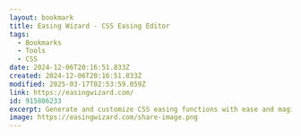 ```yaml
---
layout: bookmark
title: Easing Wizard - CSS Easing Editor
tags:
  - Bookmarks
  - Tools
  - CSS
date: 2024-12-06T20:16:51.833Z
created: 2024-12-06T20:16:51.833Z
modified: 2025-03-17T02:53:59.059Z
link: https://easingwizard.com/
id: 915806233
excerpt: Generate and customize CSS easing functions with ease and magical precision using Easing Wizard 🧙
image: https://easingwizard.com/share-image.png
---
```

